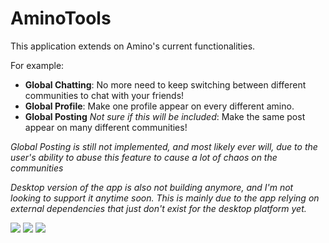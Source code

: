 # AminoTools

This application extends on Amino's current functionalities.

For example:

- **Global Chatting**: No more need to keep switching between different communities to chat with your friends!
- **Global Profile**: Make one profile appear on every different amino.
- **Global Posting** *Not sure if this will be included*: Make the same post appear on many different communities!

*Global Posting is still not implemented, and most likely ever will, due to the user's ability to abuse this feature to cause a lot of chaos on the communities*

*Desktop version of the app is also not building anymore, and I'm not looking to support it anytime soon. This is mainly due to the app relying on external dependencies that just don't exist for the desktop platform yet.*

![](https://i.imgur.com/mm8K64x.jpg)
![](https://i.imgur.com/jqRGBzk.jpg)
![](https://i.imgur.com/CwdgV53.jpg)
